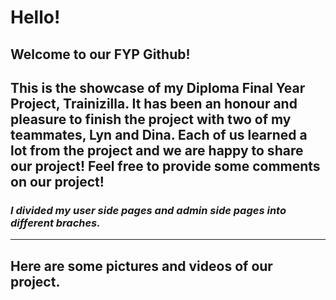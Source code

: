 # Hello!

## Welcome to our FYP Github!
## This is the showcase of my Diploma Final Year Project, Trainizilla. It has been an honour and pleasure to finish the project with two of my teammates, Lyn and Dina. Each of us learned a lot from the project and we are happy to share our project! Feel free to provide some comments on our project!
### *I divided my user side pages and admin side pages into different braches.*

<hr>

## Here are some pictures and videos of our project.

